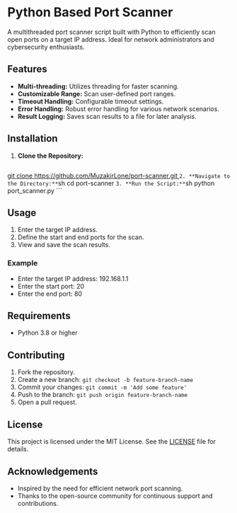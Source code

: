 # Python Based Port Scanner

A multithreaded port scanner script built with Python to efficiently scan open ports on a target IP address. Ideal for network administrators and cybersecurity enthusiasts.

## Features
- **Multi-threading:** Utilizes threading for faster scanning.
- **Customizable Range:** Scan user-defined port ranges.
- **Timeout Handling:** Configurable timeout settings.
- **Error Handling:** Robust error handling for various network scenarios.
- **Result Logging:** Saves scan results to a file for later analysis.

## Installation
1. **Clone the Repository:** 
    ```sh
[    git clone https://github.com/MuzakirLone/port-scanner.git
](https://github.com/MuzakirLone/Python_Port_Scanner.git)    ```
2. **Navigate to the Directory:**
    ```sh
    cd port-scanner
    ```
3. **Run the Script:**
    ```sh
    python port_scanner.py
    ```

## Usage
1. Enter the target IP address.
2. Define the start and end ports for the scan.
3. View and save the scan results.

### Example
- Enter the target IP address: 192.168.1.1 
- Enter the start port: 20 
- Enter the end port: 80


## Requirements
- Python 3.8 or higher

## Contributing
1. Fork the repository.
2. Create a new branch: `git checkout -b feature-branch-name`
3. Commit your changes: `git commit -m 'Add some feature'`
4. Push to the branch: `git push origin feature-branch-name`
5. Open a pull request.

## License
This project is licensed under the MIT License. See the [LICENSE](LICENSE) file for details.

## Acknowledgements
- Inspired by the need for efficient network port scanning.
- Thanks to the open-source community for continuous support and contributions.
